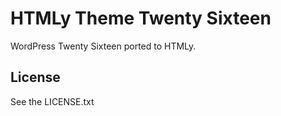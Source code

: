 # HTMLy Theme Twenty Sixteen
WordPress Twenty Sixteen ported to HTMLy.

## License

See the LICENSE.txt

